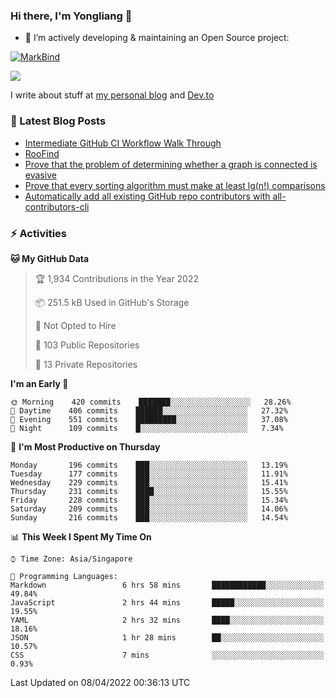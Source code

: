 ### Hi there, I'm Yongliang 👋 

- 🔭 I’m actively developing & maintaining an Open Source project:

[![MarkBind](https://github-readme-stats.vercel.app/api/pin/?username=markbind&repo=markbind)](https://github.com/MarkBind/markbind)

<img
align="center"
src="https://github-readme-stats.vercel.app/api/?username=tlylt&theme=dracula"
/>

I write about stuff at [my personal blog](https://www.yongliangliu.com/) and [Dev.to](https://dev.to/tlylt)

### 📕 Latest Blog Posts

<!-- BLOG-POST-LIST:START -->
- [Intermediate GitHub CI Workflow Walk Through](https://www.yongliangliu.com/blog/intermediate-github-ci-workflow-walk-through/)
- [RooFind](https://www.yongliangliu.com/blog/roofind/)
- [Prove that the problem of determining whether a graph is connected is evasive](https://www.yongliangliu.com/blog/prove-graph-check-connected-evasive/)
- [Prove that every sorting algorithm must make at least lg&lpar;n!&rpar; comparisons](https://www.yongliangliu.com/blog/prove-sorting-at-least-lgn/)
- [Automatically add all existing GitHub repo contributors with all-contributors-cli](https://www.yongliangliu.com/blog/all-contributors-cli-recognize-existing/)
<!-- BLOG-POST-LIST:END -->

### ⚡ Activities
<!--START_SECTION:waka-->
**🐱 My GitHub Data** 

> 🏆 1,934 Contributions in the Year 2022
 > 
> 📦 251.5 kB Used in GitHub's Storage 
 > 
> 🚫 Not Opted to Hire
 > 
> 📜 103 Public Repositories 
 > 
> 🔑 13 Private Repositories  
 > 
**I'm an Early 🐤** 

```text
🌞 Morning    420 commits    ███████░░░░░░░░░░░░░░░░░░   28.26% 
🌆 Daytime    406 commits    ██████░░░░░░░░░░░░░░░░░░░   27.32% 
🌃 Evening    551 commits    █████████░░░░░░░░░░░░░░░░   37.08% 
🌙 Night      109 commits    █░░░░░░░░░░░░░░░░░░░░░░░░   7.34%

```
📅 **I'm Most Productive on Thursday** 

```text
Monday       196 commits    ███░░░░░░░░░░░░░░░░░░░░░░   13.19% 
Tuesday      177 commits    ███░░░░░░░░░░░░░░░░░░░░░░   11.91% 
Wednesday    229 commits    ███░░░░░░░░░░░░░░░░░░░░░░   15.41% 
Thursday     231 commits    ████░░░░░░░░░░░░░░░░░░░░░   15.55% 
Friday       228 commits    ███░░░░░░░░░░░░░░░░░░░░░░   15.34% 
Saturday     209 commits    ███░░░░░░░░░░░░░░░░░░░░░░   14.06% 
Sunday       216 commits    ███░░░░░░░░░░░░░░░░░░░░░░   14.54%

```


📊 **This Week I Spent My Time On** 

```text
⌚︎ Time Zone: Asia/Singapore

💬 Programming Languages: 
Markdown                 6 hrs 58 mins       ████████████░░░░░░░░░░░░░   49.84% 
JavaScript               2 hrs 44 mins       █████░░░░░░░░░░░░░░░░░░░░   19.55% 
YAML                     2 hrs 32 mins       ████░░░░░░░░░░░░░░░░░░░░░   18.16% 
JSON                     1 hr 28 mins        ██░░░░░░░░░░░░░░░░░░░░░░░   10.57% 
CSS                      7 mins              ░░░░░░░░░░░░░░░░░░░░░░░░░   0.93%

```


 Last Updated on 08/04/2022 00:36:13 UTC
<!--END_SECTION:waka-->